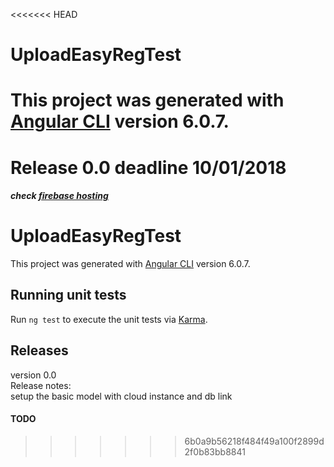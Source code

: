 <<<<<<< HEAD
# UploadEasyRegTest

This project was generated with [Angular CLI](https://github.com/angular/angular-cli) version 6.0.7.
=======
# Release 0.0 deadline 10/01/2018

##### check <a href="https://uploadeasy-66923.firebaseapp.com/">firebase hosting</a>

# UploadEasyRegTest

This project was generated with [Angular CLI](https://github.com/angular/angular-cli) version 6.0.7.

## Running unit tests

Run `ng test` to execute the unit tests via [Karma](https://karma-runner.github.io).

## Releases
version 0.0<br>
Release notes:<br>
setup the basic model with cloud instance and db link

#### TODO
>>>>>>> 6b0a9b56218f484f49a100f2899d2f0b83bb8841
